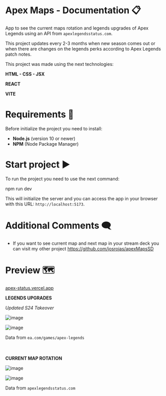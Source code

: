 # Apex Maps - Documentation 📋

App to see the current maps rotation and legends upgrades of Apex Legends using an API from `apexlegendsstatus.com`.

This project updates every 2-3 months when new season comes out or when there are changes on the legends perks according to Apex Legends patch notes.

This project was made using the next technologies:

**HTML - CSS - JSX**

**REACT**

**VITE**

# Requirements 🔎

Before initialize the project you need to install:

- **Node.js** (version 10 or newer)
- **NPM** (Node Package Manager)

# Start project ▶️

To run the project you need to use the next command:

npm run dev

This will initialize the server and you can access the app in your browser with this URL: `http://localhost:5173`. 

# Additional Comments 🗨
- If you want to see current map and next map in your stream deck you can visit my other project https://github.com/josrojas/apexMapsSD

# Preview 🗺

[apex-status.vercel.app](https://apex-status.vercel.app)

**LEGENDS UPGRADES** 

*Updated S24 Takeover*

![image](https://github.com/user-attachments/assets/bf26ac5a-c6fc-4b2d-8887-5326f0bb9523)

![image](https://github.com/user-attachments/assets/59f0d07e-99c9-40fb-85c7-58caf958deb7)

Data from `ea.com/games/apex-legends`
<br><br><br>

**CURRENT MAP ROTATION**

![image](https://github.com/user-attachments/assets/944f9346-f118-42f8-b135-d7bc16ebf716)

![image](https://github.com/user-attachments/assets/b9cd23ff-ec9d-4c28-80f6-0e087e915e08)

Data from `apexlegendsstatus.com`
